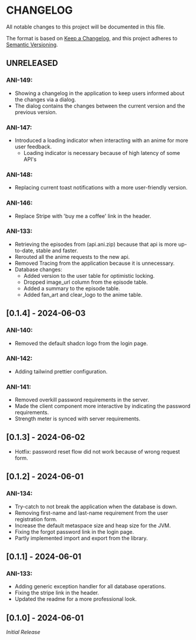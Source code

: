 # CHANGELOG

All notable changes to this project will be documented in this file.

The format is based on [Keep a Changelog](https://keepachangelog.com/en/1.0.0/),
and this project adheres to [Semantic Versioning](https://semver.org/spec/v2.0.0.html).

## UNRELEASED

### ANI-149:
* Showing a changelog in the application to keep users informed about the changes via a dialog.
* The dialog contains the changes between the current version and the previous version.

### ANI-147:
* Introduced a loading indicator when interacting with an anime for more user feedback.
  * Loading indicator is necessary because of high latency of some API's

### ANI-148:
* Replacing current toast notifications with a more user-friendly version.

### ANI-146:
* Replace Stripe with 'buy me a coffee' link in the header.

### ANI-133:
* Retrieving the episodes from (api.ani.zip) because that api is more up-to-date, stable and faster.
* Rerouted all the anime requests to the new api.
* Removed Tracing from the application because it is unnecessary.
* Database changes:
  * Added version to the user table for optimistic locking.
  * Dropped image_url column from the episode table.
  * Added a summary to the episode table.
  * Added fan_art and clear_logo to the anime table.

## [0.1.4] - 2024-06-03
### ANI-140:
* Removed the default shadcn logo from the login page.

### ANI-142:
* Adding tailwind prettier configuration.

### ANI-141:
* Removed overkill password requirements in the server.
* Made the client component more interactive by indicating the password requirements.
* Strength meter is synced with server requirements.

## [0.1.3] - 2024-06-02
* Hotfix: password reset flow did not work because of wrong request form.

## [0.1.2] - 2024-06-01
### ANI-134:
* Try-catch to not break the application when the database is down.
* Removing first-name and last-name requirement from the user registration form.
* Increase the default metaspace size and heap size for the JVM.
* Fixing the forgot password link in the login page.
* Partly implemented import and export from the library.

## [0.1.1] - 2024-06-01
### ANI-133:
* Adding generic exception handler for all database operations.
* Fixing the stripe link in the header.
* Updated the readme for a more professional look.

## [0.1.0] - 2024-06-01
*Initial Release*

